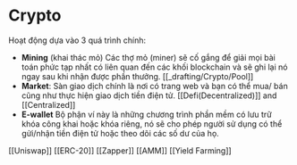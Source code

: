 # Crypto
Hoạt động dựa vào 3 quá trình chính: 
* **Mining** (khai thác mỏ) Các thợ mỏ (miner) sẽ cố gắng để giải mọi bài toán phức tạp nhất có liên quan đến các khối blockchain và sẽ ghi lại nó ngay sau khi nhận được phần thưởng. [[_drafting/Crypto/Pool]]
* **Market**: Sàn giao dịch chính là nơi có trang web và bạn có thể mua/ bán cũng như thực hiện giao dịch tiền điện tử. [[Defi(Decentralized)]] and [[Centralized]]
* **E-wallet**  Bộ phận ví này là những chương trình phần mềm có lưu trữ khóa công khai hoặc khóa riêng, nó sẽ cho phép người sử dụng có thể gửi/nhận tiền điện tử hoặc theo dõi các số dư của họ.


[[Uniswap]]
[[ERC-20]]
[[Zapper]]
[[AMM]]
[[Yield Farming]]